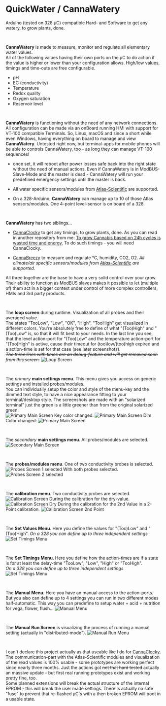 # QuickWater / CannaWatery
Arduino (tested on 328 µC) compatible Hard- and Software to get any watery, to grow plants, done. 

<br>

**CannaWatery** is made to measure, monitor and regulate all elementary water values.  
 All of the following values having their own ports on the µC to do action if the value is higher or lower than your configuration allows. High/low values, timings and time-outs are free configurable.
- pH
- EC (conductivity)
- Temperature
- Redox quality
- Oxygen saturation
- Reservoir level

<br>

**CannaWatery** is functioning without the need of any network connections. All configuration can be made via an onBoard running HMI with support for VT-100 compatible Terminals. So, Linux, macOS and since a short while even Windows, having everything on board to manage and view **CannaWatery**.
Untested right now, but terminal-apps for mobile phones will be able to controls CannaWatery, too - as long they can manage VT-100 sequences!

- once set, it will reboot after power losses safe back into the right state without the need of manual actions. Even if CannaWatery is in ModBUS-Slave-Mode and the master is dead - CannaWatery will run your predefined emergency settings until the master is back.

- All water specific sensors/modules from <a href="https://atlas-scientific.com/"> Atlas-Scientific</a> are supported.

- On a 328-Arduino, **CannaWatery** can manage up to 10 of those Atlas sensors/modules. One 4-point level-sensor is on board of a 328.

<br>

**CannaWatery** has two siblings...
- <a href="https://github.com/PitWD/QuickTimer"> CannaClocky</a> to get any timings, to grow plants, done. As you can read in another repository from me: <a href="https://github.com/CannaParts/LetsGrowSmart/blob/main/FastVegaFlowerLowPower.md">To grow Cannabis based on 24h cycles is wasted time and energy.</a> To do such timings - you will need CannaClocky.

- <a href="https://github.com/PitWD/QuickAir"> CannaBreezy</a> to measure and regulate °C, humidity, CO2, O2. *All climate/air specific sensors/modules from <a href="https://atlas-scientific.com/"> Atlas-Scientific</a> are supported.*

All three together are the base to have a very solid control over your grow. Their ability to function as ModBUS slaves makes it possible to let (multiple of) them act in a bigger context under control of more complex controllers, HMIs and 3rd party products.

<br>

The **loop screen** during runtime. Visualization of all probes and their averaged value.  
The states "TooLow", "Low", "OK", "High", "TooHigh" get visualized in different colors. You're absolutely free to define of what "(Too)High" and "(Too)Low" is, so that it will fit best to your needs. In the last line you see, that the level action-port for "(Too)Low" and the temperature action-port for "(Too)High" is active, cause their timeout for (too)low/(too)high expired and a action-time is set for that case (see later screenshots).  
*~~The three lines with times are an debug-feature and will get removed soon from this screen.~~*
![Loop Screen](/images/Auswahl_001.png)

<br>

The *primary* **main settings menu**. This menu gives you access on generic settings and installed probes/modules.  
You can individually setup the color and style of the menu-key and the dimmed text style, to have a nice appearance fitting to your terminal/desktop style. The screenshots are made with an "solarized terminal" just the green is a little greener than from the original solarized green.  
![Primary Main Screen](/images/Auswahl_002.png)
Key color changed:
![Primary Main Screen](/images/Auswahl_003.png)
Dim Color changed:
![Primary Main Screen](/images/Auswahl_004.png)

<br>

The *secondary* **main settings menu**. All probes/modules are selected.
![Secondary Main Screen](/images/Auswahl_005.png)

<br>

The **probes/modules menu**. One of two conductivity probes is selected.
![Probes Screen 1 selected](/images/Auswahl_006.png)
With both probes selected.
![Probes Screen 2 selected](/images/Auswahl_007.png)

<br>

The **calibration menu**. Two conductivity probes are selected.
![Calibration Screen](/images/Auswahl_008.png)
During the calibration for the dry-value.
![Calibration Screen Dry](/images/Auswahl_009.png)
During the calibration for the 2nd Value in a 2-Point calibration.
![Calibration Screen 2nd Point](/images/Auswahl_010.png)

<br>

The **Set Values Menu**. Here you define the values for "(Too)Low" and "(Too)High".
*On a 328 you can define up to three independent settings*
![Set Timings Menu](/images/Auswahl_011.png)

<br>

The **Set Timings Menu**. Here you define how the action-times are if a state is for at least the delay-time "TooLow", "Low", "High" or "TooHigh".  
*On a 328 you can define up to three independent settings*
![Set Timings Menu](/images/Auswahl_012.png)

<br>

The **Manual Menu**. Here you have an manual access to the action-ports. But you also can define up to 4 settings you can run in two different modes half-automatic. This way you can predefine to setup water + acid + nutrition for vega, flower, flush...
![Manual Menu](/images/Auswahl_013.png)

<br>

The **Manual Run Screen** is visualizing the process of running a manual setting (actually in "distributed-mode").
![Manual Run Menu](/images/Auswahl_014.png)

<br>

I can't declare this project actually as that useable like I do for <a href="https://github.com/PitWD/QuickTimer"> CannaClocky</a>. The communication-part with the Atlas-Scientific modules and visualization of the read values is 100% usable - some prototypes are working perfect since nearly three months. Just the actions got ~~not that hard tested~~ actually an massive update - but first real running prototypes exist and working pretty fine, too.  
Some planned extensions will break the actual structure of the internal EPROM - this will break the user made settings. There is actually no safe "fuse" to prevent that re-flashed µC's with a then broken EPROM will boot in a usable state.

